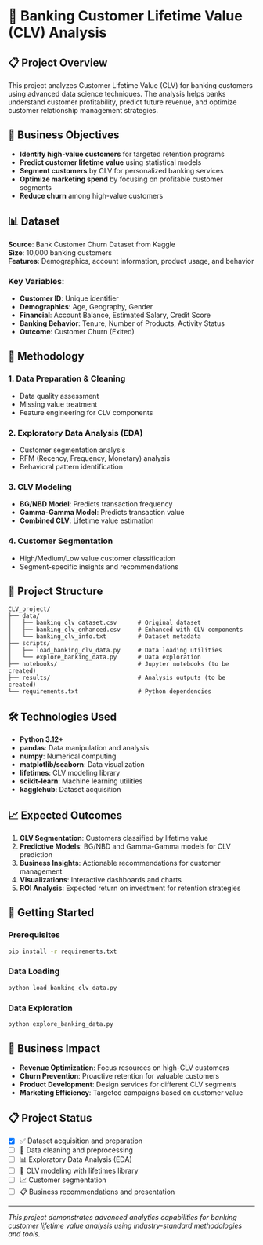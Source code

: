 # 🏦 Banking Customer Lifetime Value (CLV) Analysis

## 📋 Project Overview

This project analyzes Customer Lifetime Value (CLV) for banking customers using advanced data science techniques. The analysis helps banks understand customer profitability, predict future revenue, and optimize customer relationship management strategies.

## 🎯 Business Objectives

- **Identify high-value customers** for targeted retention programs
- **Predict customer lifetime value** using statistical models
- **Segment customers** by CLV for personalized banking services
- **Optimize marketing spend** by focusing on profitable customer segments
- **Reduce churn** among high-value customers

## 📊 Dataset

**Source**: Bank Customer Churn Dataset from Kaggle  
**Size**: 10,000 banking customers  
**Features**: Demographics, account information, product usage, and behavior

### Key Variables:
- **Customer ID**: Unique identifier
- **Demographics**: Age, Geography, Gender
- **Financial**: Account Balance, Estimated Salary, Credit Score
- **Banking Behavior**: Tenure, Number of Products, Activity Status
- **Outcome**: Customer Churn (Exited)

## 🔬 Methodology

### 1. Data Preparation & Cleaning
- Data quality assessment
- Missing value treatment
- Feature engineering for CLV components

### 2. Exploratory Data Analysis (EDA)
- Customer segmentation analysis
- RFM (Recency, Frequency, Monetary) analysis
- Behavioral pattern identification

### 3. CLV Modeling
- **BG/NBD Model**: Predicts transaction frequency
- **Gamma-Gamma Model**: Predicts transaction value
- **Combined CLV**: Lifetime value estimation

### 4. Customer Segmentation
- High/Medium/Low value customer classification
- Segment-specific insights and recommendations

## 📁 Project Structure

```
CLV_project/
├── data/
│   ├── banking_clv_dataset.csv      # Original dataset
│   ├── banking_clv_enhanced.csv     # Enhanced with CLV components
│   └── banking_clv_info.txt         # Dataset metadata
├── scripts/
│   ├── load_banking_clv_data.py     # Data loading utilities
│   └── explore_banking_data.py      # Data exploration
├── notebooks/                       # Jupyter notebooks (to be created)
├── results/                         # Analysis outputs (to be created)
└── requirements.txt                 # Python dependencies
```

## 🛠️ Technologies Used

- **Python 3.12+**
- **pandas**: Data manipulation and analysis
- **numpy**: Numerical computing
- **matplotlib/seaborn**: Data visualization
- **lifetimes**: CLV modeling library
- **scikit-learn**: Machine learning utilities
- **kagglehub**: Dataset acquisition

## 📈 Expected Outcomes

1. **CLV Segmentation**: Customers classified by lifetime value
2. **Predictive Models**: BG/NBD and Gamma-Gamma models for CLV prediction
3. **Business Insights**: Actionable recommendations for customer management
4. **Visualizations**: Interactive dashboards and charts
5. **ROI Analysis**: Expected return on investment for retention strategies

## 🚀 Getting Started

### Prerequisites
```bash
pip install -r requirements.txt
```

### Data Loading
```bash
python load_banking_clv_data.py
```

### Data Exploration
```bash
python explore_banking_data.py
```

## 👥 Business Impact

- **Revenue Optimization**: Focus resources on high-CLV customers
- **Churn Prevention**: Proactive retention for valuable customers
- **Product Development**: Design services for different CLV segments
- **Marketing Efficiency**: Targeted campaigns based on customer value

## 📋 Project Status

- [x] ✅ Dataset acquisition and preparation
- [ ] 🔄 Data cleaning and preprocessing
- [ ] 📊 Exploratory Data Analysis (EDA)
- [ ] 🎯 CLV modeling with lifetimes library
- [ ] 📈 Customer segmentation
- [ ] 📋 Business recommendations and presentation

---

*This project demonstrates advanced analytics capabilities for banking customer lifetime value analysis using industry-standard methodologies and tools.*

